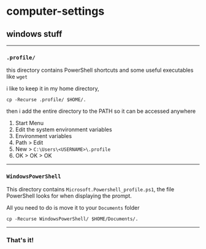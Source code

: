 # computer-settings

## windows stuff

---
### `.profile/`

this directory contains PowerShell shortcuts and some useful executables like `wget`

i like to keep it in my home directory,

```
cp -Recurse .profile/ $HOME/.
```

then i add the entire directory to the PATH so it can be accessed anywhere

1. Start Menu
1. Edit the system environment variables
1. Environment variables
1. Path > Edit 
1. New > `C:\Users\<USERNAME>\.profile`
1. OK > OK > OK

---
### `WindowsPowerShell`

This directory contains `Microsoft.Powershell_profile.ps1`, the file PowerShell looks for when displaying the prompt.

All you need to do is move it to your `Documents` folder

```	
cp -Recurse WindowsPowerShell/ $HOME/Documents/.
```

---
### That's it!